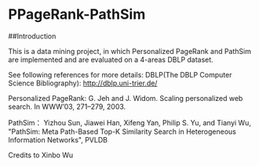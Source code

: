 # PPageRank-PathSim

##Introduction

This is a data mining project, in which Personalized PageRank and PathSim
are implemented and are evaluated on a 4-areas DBLP dataset. 

See following references for more details: 
DBLP(The DBLP Computer Science Bibliography):
	http://dblp.uni-trier.de/

Personalized PageRank: 
	G. Jeh and J. Widom. Scaling personalized web search. In WWW’03, 271–279, 2003.

PathSim：
	Yizhou Sun, Jiawei Han, Xifeng Yan, Philip S. Yu, and Tianyi Wu, "PathSim: Meta Path-Based Top-K Similarity Search in Heterogeneous Information Networks", PVLDB


Credits to Xinbo Wu
